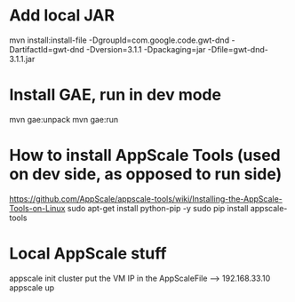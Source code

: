 # Add local JAR

mvn install:install-file -DgroupId=com.google.code.gwt-dnd -DartifactId=gwt-dnd -Dversion=3.1.1 -Dpackaging=jar -Dfile=gwt-dnd-3.1.1.jar

# Install GAE, run in dev mode

mvn gae:unpack
mvn gae:run

# How to install AppScale Tools (used on dev side, as opposed to run side)

https://github.com/AppScale/appscale-tools/wiki/Installing-the-AppScale-Tools-on-Linux
sudo apt-get install python-pip -y
sudo pip install appscale-tools

# Local AppScale stuff

appscale init cluster
put the VM IP in the AppScaleFile --> 192.168.33.10
appscale up
